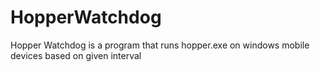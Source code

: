 HopperWatchdog
==============

Hopper Watchdog is a program that runs hopper.exe on windows mobile devices based on given interval
